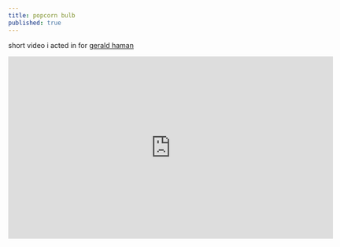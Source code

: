 ```yaml
---
title: popcorn bulb
published: true
---
```

short video i acted in for [gerald haman](clients/#geraldHaman)

<iframe width="660" height="371" src="https://www.youtube.com/embed/3mkvvZc3twY?feature=oembed" frameborder="0" allowfullscreen></iframe>